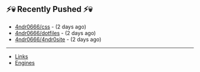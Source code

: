## ⚡💀 Recently Pushed ⚡💀


- [4ndr0666/css](https://github.com/4ndr0666/css) - (2 days ago)
- [4ndr0666/dotfiles](https://github.com/4ndr0666/dotfiles) - (2 days ago)
- [4ndr0666/4ndr0site](https://github.com/4ndr0666/4ndr0site) - (2 days ago)

---
- [Links](https://github.com/4ndr0666/Links/blob/main/README.md)        
- [Engines](https://github.com/hoothin/SearchJumper/discussions/73)    

